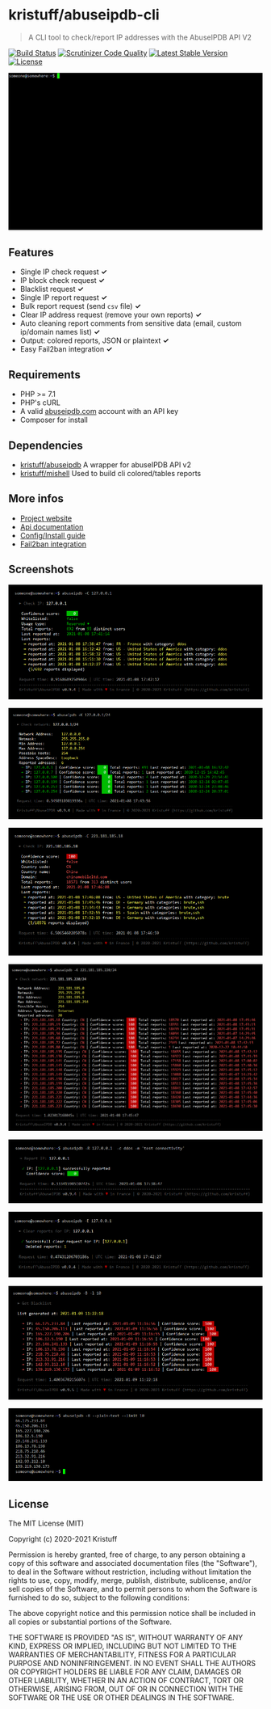 # kristuff/abuseipdb-cli
> A CLI tool to check/report IP addresses with the AbuseIPDB API V2

[![Build Status](https://scrutinizer-ci.com/g/kristuff/abuseipdb-cli/badges/build.png?b=master)](https://scrutinizer-ci.com/g/kristuff/abuseipdb-cli/build-status/master)
[![Scrutinizer Code Quality](https://scrutinizer-ci.com/g/kristuff/abuseipdb-cli/badges/quality-score.png?b=dev)](https://scrutinizer-ci.com/g/kristuff/abuseipdb-cli/?branch=master)
[![Latest Stable Version](https://poser.pugx.org/kristuff/abuseipdb-cli/v/stable)](https://packagist.org/packages/kristuff/abuseipdb-cli)
[![License](https://poser.pugx.org/kristuff/abuseipdb-cli/license)](https://packagist.org/packages/kristuff/abuseipdb-cli)

[![sample-report](doc/sample-report.gif)](https://kristuff.fr/projects/abuseipdbcli)

Features
--------
- Single IP check request **✓** 
- IP block check request **✓** 
- Blacklist request **✓** 
- Single IP report request **✓** 
- Bulk report request (send `csv` file) **✓** 
- Clear IP address request (remove your own reports) **✓**
- Auto cleaning report comments from sensitive data (email, custom ip/domain names list)  **✓** 
- Output: colored reports, JSON or plaintext **✓** 
- Easy Fail2ban integration **✓** 

Requirements
------------
- PHP >= 7.1
- PHP's cURL  
- A valid [abuseipdb.com](https://abuseipdb.com) account with an API key
- Composer for install

Dependencies
------------
- [kristuff/abuseipdb](https://github.com/kristuff/abuseipdb) A wrapper for abuseIPDB API v2
- [kristuff/mishell](https://github.com/kristuff/mishell) Used to build cli colored/tables reports

More infos
----------
- [Project website](https://kristuff.fr/projects/abuseipdbcli)
- [Api documentation](https://kristuff.fr/projects/abuseipdbcli/doc)
- [Config/Install guide](https://kristuff.fr/projects/abuseipdbcli/technical#configuration)
- [Fail2ban integration](https://kristuff.fr/projects/abuseipdbcli/technical#fail2ban)

Screenshots
-----------

![sample-check-internal-ip](doc/sample-check-internal-ip.png)

![sample-checkblock-internal-ip](doc/sample-checkblock-internal-ip.png)

![sample-check-bad-ip](doc/sample-check-bad-ip.png)

![sample-checkblock-bad-ip](doc/sample-checkblock-bad-ip.png)

![sample-report-internal-ip](doc/sample-report-internal-ip.png)

![sample-sample-clear-internal-ip](doc/sample-clear-internal-ip.png)

![sample-blacklist](doc/sample-blacklist.png)

![sample-blacklist-plaintext](doc/sample-blacklist-plaintext.png)

License
-------

The MIT License (MIT)

Copyright (c) 2020-2021 Kristuff

Permission is hereby granted, free of charge, to any person obtaining a copy
of this software and associated documentation files (the "Software"), to deal
in the Software without restriction, including without limitation the rights
to use, copy, modify, merge, publish, distribute, sublicense, and/or sell
copies of the Software, and to permit persons to whom the Software is
furnished to do so, subject to the following conditions:

The above copyright notice and this permission notice shall be included in
all copies or substantial portions of the Software.

THE SOFTWARE IS PROVIDED "AS IS", WITHOUT WARRANTY OF ANY KIND, EXPRESS OR
IMPLIED, INCLUDING BUT NOT LIMITED TO THE WARRANTIES OF MERCHANTABILITY,
FITNESS FOR A PARTICULAR PURPOSE AND NONINFRINGEMENT. IN NO EVENT SHALL THE
AUTHORS OR COPYRIGHT HOLDERS BE LIABLE FOR ANY CLAIM, DAMAGES OR OTHER
LIABILITY, WHETHER IN AN ACTION OF CONTRACT, TORT OR OTHERWISE, ARISING FROM,
OUT OF OR IN CONNECTION WITH THE SOFTWARE OR THE USE OR OTHER DEALINGS IN
THE SOFTWARE.

